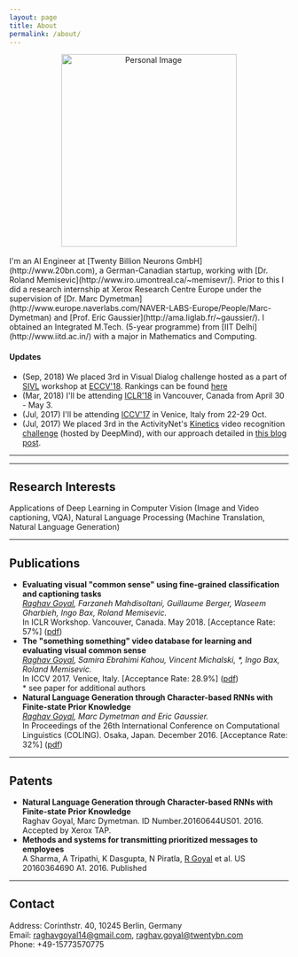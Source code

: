 ```yaml
---
layout: page
title: About
permalink: /about/
---
```


<center>
    <img src="{{ site.url }}/assets/myImg2.jpg" 
    alt="Personal Image"
    align="centre"
    style="width:316px;height:348px;"
    >
</center>
<br/>
I'm an AI Engineer at [Twenty Billion Neurons GmbH](http://www.20bn.com), a German-Canadian startup, working with [Dr. Roland Memisevic](http://www.iro.umontreal.ca/~memisevr/). Prior to this I did a research internship at 
Xerox Research Centre Europe under the supervision of
[Dr. Marc Dymetman](http://www.europe.naverlabs.com/NAVER-LABS-Europe/People/Marc-Dymetman) and [Prof. Eric Gaussier](http://ama.liglab.fr/~gaussier/). I obtained an Integrated M.Tech. 
(5-year programme) from [IIT Delhi](http://www.iitd.ac.in/) with a major in Mathematics and Computing.

#### Updates
<!-- Here is my [resume]({{site.url}}/assets/res2.pdf). -->
  * (Sep, 2018) We placed 3rd in Visual Dialog challenge hosted as a part of <a href="https://sites.google.com/view/sivl/">SIVL</a> workshop at <a href="https://eccv2018.org/">ECCV'18</a>. Rankings can be found <a href="https://visualdialog.org/challenge/2018#winners">here</a>
  * (Mar, 2018) I'll be attending <a href="https://iclr.cc/Conferences/2018">ICLR'18</a> in Vancouver, Canada from April 30 - May 3.
  * (Jul, 2017) I'll be attending <a href="http://iccv2017.thecvf.com">ICCV'17</a> in Venice, Italy from 22-29 Oct.
  * (Jul, 2017) We placed 3rd in the ActivityNet's <a href="https://deepmind.com/research/open-source/open-source-datasets/kinetics/">Kinetics</a> video recognition <a href="http://activity-net.org/challenges/2017/trimmed.html">challenge</a> (hosted by DeepMind), with our approach detailed in <a href="https://medium.com/twentybn/recognizing-human-actions-in-videos-ed729f9399c8" >this blog post</a>.

---
---

## Research Interests
Applications of Deep Learning in  Computer Vision (Image and Video captioning, VQA), Natural Language Processing (Machine Translation, Natural Language Generation)

---
## Publications

  * **Evaluating visual "common sense" using fine-grained classification and captioning tasks**<br>
    _<u>Raghav Goyal</u>, Farzaneh Mahdisoltani, Guillaume Berger, Waseem Gharbieh, Ingo Bax, Roland Memisevic._
    <br>In ICLR Workshop. Vancouver, Canada. May 2018. [Acceptance Rate: 57%]  ([pdf](https://openreview.net/pdf?id=rkX9Z_kwf))
  * **The "something something" video database for learning and evaluating visual common sense**<br>
    _<u>Raghav Goyal</u>, Samira Ebrahimi Kahou, Vincent Michalski, *, Ingo Bax, Roland Memisevic._
    <br>In ICCV 2017. Venice, Italy. [Acceptance Rate: 28.9%]  ([pdf](https://arxiv.org/abs/1706.04261))
    <br>\* see paper for additional authors
  * **Natural Language Generation through Character-based RNNs with Finite-state Prior Knowledge**<br>
    _<u>Raghav Goyal</u>, Marc Dymetman and Eric Gaussier._ 
    <br> In Proceedings of the 26th International Conference on Computational 
    Linguistics (COLING). Osaka, Japan. December 2016. [Acceptance Rate: 32%]  ([pdf](https://www.aclweb.org/anthology/C/C16/C16-1103.pdf))

---
## Patents
  * **Natural Language Generation through Character-based RNNs with Finite-state Prior Knowledge**<br>
    Raghav Goyal, Marc Dymetman. ID Number.20160644US01. 2016. Accepted by Xerox TAP.
  * **Methods and systems for transmitting prioritized messages to employees**
    <br>A Sharma, A Tripathi, K Dasgupta, N Piratla, <u>R Goyal</u> et al.
    US 20160364690 A1. 2016. Published

---
## Contact
Address: Corinthstr. 40, 10245 Berlin, Germany<br/>
Email: raghavgoyal14@gmail.com, raghav.goyal@twentybn.com <br/>
Phone: +49-15773570775
